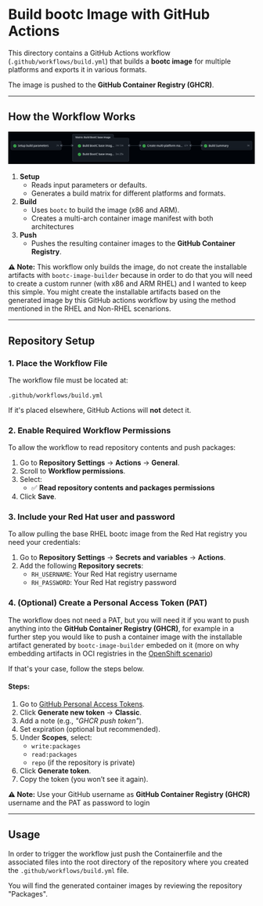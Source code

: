 # Build bootc Image with GitHub Actions

This directory contains a GitHub Actions workflow (`.github/workflows/build.yml`) that builds a **bootc image** for multiple platforms and exports it in various formats.

The image is pushed to the **GitHub Container Registry (GHCR)**.


---

## How the Workflow Works


![gha_pipeline.png](../../doc/gha_pipeline.png)

1. **Setup**
   - Reads input parameters or defaults.
   - Generates a build matrix for different platforms and formats.
2. **Build**
   - Uses `bootc` to build the image (x86 and ARM).
   - Creates a multi-arch container image manifest with both architectures
3. **Push**
   - Pushes the resulting container images to the **GitHub Container Registry**.

**⚠️ Note:** This workflow only builds the image, do not create the installable artifacts with `bootc-image-builder` because in order to do that you will need to create a custom runner (with x86 and ARM RHEL) and I wanted to keep this simple. You might create the installable artifacts based on the generated image by this GitHub actions workflow by using the method mentioned in the RHEL and Non-RHEL scenarions.


---

## Repository Setup

### 1. Place the Workflow File
The workflow file must be located at:

```
.github/workflows/build.yml
```

If it's placed elsewhere, GitHub Actions will **not** detect it.


### 2. Enable Required Workflow Permissions

To allow the workflow to read repository contents and push packages:

1. Go to **Repository Settings** → **Actions** → **General**.
2. Scroll to **Workflow permissions**.
3. Select:
   - ✅ **Read repository contents and packages permissions**
4. Click **Save**.

### 3. Include your Red Hat user and password

To allow pulling the base RHEL bootc image from the Red Hat registry you need your credentials:

1. Go to **Repository Settings** → **Secrets and variables** → **Actions**.
2. Add the following **Repository secrets**:
   - `RH_USERNAME`: Your Red Hat registry username
   - `RH_PASSWORD`: Your Red Hat registry password


### 4. (Optional) Create a Personal Access Token (PAT)

The workflow does not need a PAT, but you will need it if you want to push anything into the **GitHub Container Registry (GHCR)**, for example in a further step you would like to push a container image with the installable artifact generated by `bootc-image-builder` embeded on it (more on why embedding artifacts in OCI registries in the [OpenShift scenario](../openshift/))

If that's your case, follow the steps below.

#### Steps:
1. Go to [GitHub Personal Access Tokens](https://github.com/settings/tokens).
2. Click **Generate new token** → **Classic**.
3. Add a note (e.g., *"GHCR push token"*).
4. Set expiration (optional but recommended).
5. Under **Scopes**, select:
   - `write:packages`
   - `read:packages`
   - `repo` (if the repository is private)
6. Click **Generate token**.
7. Copy the token (you won’t see it again).

**⚠️ Note:** Use your GitHub username as **GitHub Container Registry (GHCR)** username and the PAT as password to login 

---

## Usage

In order to trigger the workflow just push the Containerfile and the associated files into the root directory of the repository where you created the `.github/workflows/build.yml` file.

You will find the generated container images by reviewing the repository "Packages".
